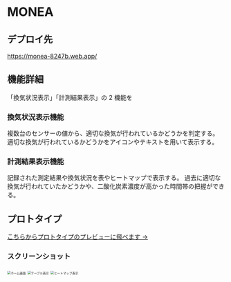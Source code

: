 # MONEA

## デプロイ先

https://monea-8247b.web.app/

## 機能詳細

「換気状況表示」「計測結果表示」の 2 機能を

### 換気状況表示機能

複数台のセンサーの値から、適切な換気が行われているかどうかを判定する。  
適切な換気が行われているかどうかをアイコンやテキストを用いて表示する。

### 計測結果表示機能

記録された測定結果や換気状況を表やヒートマップで表示する。
過去に適切な換気が行われていたかどうかや、二酸化炭素濃度が高かった時間帯の把握ができる。

## プロトタイプ

[こちらからプロトタイプのプレビューに飛べます →](https://xd.adobe.com/view/ce2010f8-0322-4eba-a73f-2e6f13874972-9b73/)

### スクリーンショット

<img src="<https://github.com/datt16/MONEA/blob/Images/docs/Images/prototypes/2021-10-03%20(2).png>" alt="ホーム画面" style="zoom:50%;"/>

<img src="<https://github.com/datt16/MONEA/blob/Images/docs/Images/prototypes/2021-10-03%20(5).png>" alt="テーブル表示" style="zoom:50%">

<img src="<https://github.com/datt16/MONEA/blob/Images/docs/Images/prototypes/2021-10-03%20(4).png>" alt="ヒートマップ表示" style="zoom:50%">
